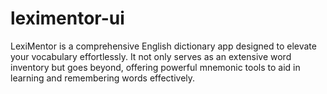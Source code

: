 # leximentor-ui
LexiMentor is a comprehensive English dictionary app designed to elevate your vocabulary effortlessly. It not only serves as an extensive word inventory but goes beyond, offering powerful mnemonic tools to aid in learning and remembering words effectively.
